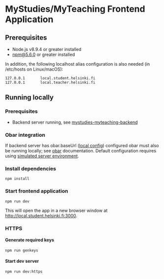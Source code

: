 # MyStudies/MyTeaching Frontend Application

## Prerequisites
 - Node.js v8.9.4 or greater installed
 - npm@5.6.0 or greater installed

In addition, the following localhost alias configuration is also needed (in /etc/hosts on Linux/macOS):

```
127.0.0.1       local.student.helsinki.fi
127.0.0.1       local.teacher.helsinki.fi
```

## Running locally

### Prerequisites
 - Backend server running, see [mystudies-myteaching-backend](https://github.com/UH-StudentServices/mystudies-myteaching-backend)
 
### Obar integration

If backend server has obar.baseUrl ([local config](https://github.com/UH-StudentServices/mystudies-myteaching-backend/blob/develop/src/main/resources/config/application-local-dev.yml)) 
configured obar must also be running locally; see [obar](https://version.helsinki.fi/OPADev/obar) documentation. Default configuration requires using 
[simulated server environment](https://version.helsinki.fi/OPADev/obar/blob/master/ansible/README.md).

### Install dependencies

`npm install`

### Start frontend application

`npm run dev`

This will open the app in a new browser window at http://local.student.helsinki.fi:3000.

### HTTPS

#### Generate required keys

`npm run genkeys`


#### Start dev server
`npm run dev:https`

